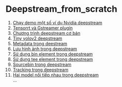 # Deepstream_from_scratch
1. [Chạy demo một số ví dụ Nvidia deepstream](/doc/run_nvidia_deepstream_example.md)    
2. [Tensorrt và Gstreamer plugin](./doc/tensorrt_gstreamer_plugin.md)    
3. [Chương trình deepstream cơ bản](./doc/deepstream_test1.md)   
4. [Tiny yolov2 deepstream](./doc/deepstream_yolo.md)  
5. [Metadata trong deestream](./doc/deepstream_metadata.md)    
6. [Lưu hình ảnh trong deepstream]()  
7. [Sử dụng bin element trong deepstream]()  
8. [Sử dụng tee element trong deepstream]()  
9. [Sourcebin trong deepstream]()  
10. [Tracking trong deepstream]()  
11. [Hai model nối tiếp nhau trong deepstream]()  
...